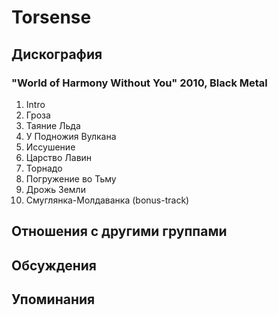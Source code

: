 # Torsense



## Дискография

### "World of Harmony Without You" 2010, Black Metal

1. Intro 
2. Гроза 
3. Таяние Льда 
4. У Подножия Вулкана 
5. Иссушение 
6. Царство Лавин
7. Торнадо 
8. Погружение во Тьму 
9. Дрожь Земли	 
10. Смуглянка-Молдаванка (bonus-track)


## Отношения с другими группами


## Обсуждения


## Упоминания

